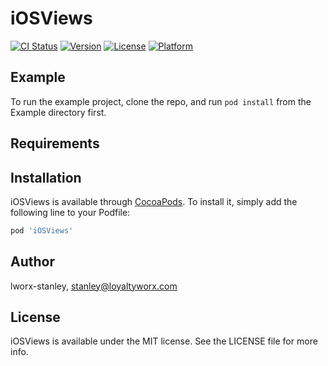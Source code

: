 # iOSViews

[![CI Status](https://img.shields.io/travis/lworx-stanley/iOSViews.svg?style=flat)](https://travis-ci.org/lworx-stanley/iOSViews)
[![Version](https://img.shields.io/cocoapods/v/iOSViews.svg?style=flat)](https://cocoapods.org/pods/iOSViews)
[![License](https://img.shields.io/cocoapods/l/iOSViews.svg?style=flat)](https://cocoapods.org/pods/iOSViews)
[![Platform](https://img.shields.io/cocoapods/p/iOSViews.svg?style=flat)](https://cocoapods.org/pods/iOSViews)

## Example

To run the example project, clone the repo, and run `pod install` from the Example directory first.

## Requirements

## Installation

iOSViews is available through [CocoaPods](https://cocoapods.org). To install
it, simply add the following line to your Podfile:

```ruby
pod 'iOSViews'
```

## Author

lworx-stanley, stanley@loyaltyworx.com

## License

iOSViews is available under the MIT license. See the LICENSE file for more info.
